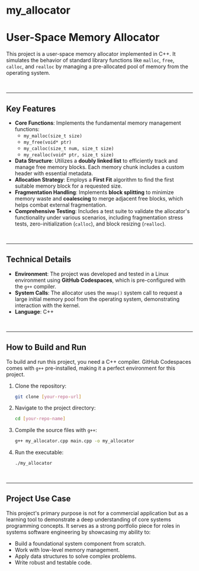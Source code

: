# my_allocator
# User-Space Memory Allocator

This project is a user-space memory allocator implemented in C++. It simulates the behavior of standard library functions like `malloc`, `free`, `calloc`, and `realloc` by managing a pre-allocated pool of memory from the operating system.

<br>

***

## Key Features

* **Core Functions**: Implements the fundamental memory management functions:
    * `my_malloc(size_t size)`
    * `my_free(void* ptr)`
    * `my_calloc(size_t num, size_t size)`
    * `my_realloc(void* ptr, size_t size)`
* **Data Structure**: Utilizes a **doubly linked list** to efficiently track and manage free memory blocks. Each memory chunk includes a custom header with essential metadata.
* **Allocation Strategy**: Employs a **First Fit** algorithm to find the first suitable memory block for a requested size.
* **Fragmentation Handling**: Implements **block splitting** to minimize memory waste and **coalescing** to merge adjacent free blocks, which helps combat external fragmentation.
* **Comprehensive Testing**: Includes a test suite to validate the allocator's functionality under various scenarios, including fragmentation stress tests, zero-initialization (`calloc`), and block resizing (`realloc`).

<br>

***

## Technical Details

* **Environment**: The project was developed and tested in a Linux environment using **GitHub Codespaces**, which is pre-configured with the `g++` compiler.
* **System Calls**: The allocator uses the `mmap()` system call to request a large initial memory pool from the operating system, demonstrating interaction with the kernel.
* **Language**: C++

<br>

***

## How to Build and Run

To build and run this project, you need a C++ compiler. GitHub Codespaces comes with `g++` pre-installed, making it a perfect environment for this project.

1.  Clone the repository:
    ```bash
    git clone [your-repo-url]
    ```
2.  Navigate to the project directory:
    ```bash
    cd [your-repo-name]
    ```
3.  Compile the source files with `g++`:
    ```bash
    g++ my_allocator.cpp main.cpp -o my_allocator
    ```
4.  Run the executable:
    ```bash
    ./my_allocator
    ```

<br>

***

## Project Use Case

This project's primary purpose is not for a commercial application but as a learning tool to demonstrate a deep understanding of core systems programming concepts. It serves as a strong portfolio piece for roles in systems software engineering by showcasing my ability to:

* Build a foundational system component from scratch.
* Work with low-level memory management.
* Apply data structures to solve complex problems.
* Write robust and testable code.